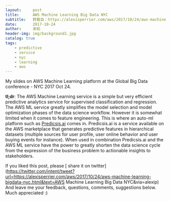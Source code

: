 ```yaml
---
layout:     post
title:      AWS Machine Learning Big Data NYC
subtitle:   转载自：https://alexisperrier.com/aws/2017/10/24/aws-machine-learning-bigdata-nyc.html
date:       2017-10-24
author:     未知
header-img: img/background1.jpg
catalog: true
tags:
    - predictive
    - service
    - nyc
    - learning
    - aws
---
```


My slides on AWS Machine Learning platform at the Global Big Data conference - NYC 2017 Oct 24.

**tl;dr**: The AWS Machine Learning service is a simple but very efficient predictive analytics service for supervised classification and regression.
The AWS ML service greatly simplifies the model selection and model optimization phases of the data science workflow. However it is somewhat limited when it comes to feature engineering. This is where an auto-ml platform such as [Predicsis.ai](https://predicsis.ai/) comes in. Predicsis.ai is a service available on the AWS marketplace that generates predictive features in hierarchical datasets (multiple sources for user profile, user online behavior and user buying events for instance). When used in combination Predicsis.ai and the AWS ML service have the power to greatly shorten the data science cycle from the expression of the business problem to actionable insights to stakeholders.



> 
If you liked this post, please [ share it on twitter](https://twitter.com/intent/tweet?url=https://alexisperrier.com/aws/2017/10/24/aws-machine-learning-bigdata-nyc.html&text=AWS Machine Learning Big Data NYC&via=alexip)
And leave me your feedback, questions, comments, suggestions below.
Much appreciated :)


